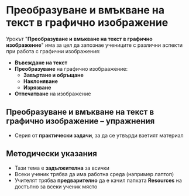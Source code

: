 # Преобразуване и вмъкване на текст в графично изображение

Урокът "**Преобразуване и вмъкване на текст в графично изображение**" има за цел да запознае учениците с различни аспекти при работа с графични изображения:
 - **Въвеждане на текст**
 - **Преобразуване** на графично изобраажение:
   - **Завъртане и обръщане**
   - **Наклоняване**
   - **Изрязване**
 - **Отпечатване** на изображение

## Преобразуване и вмъкване на текст в графично изображение – упражнения
  - Серия от **практически задачи**, за да се утвърди взетият материал

## Методически указания
  - Тази тема е **задължителна** за всички
  - Всеки ученик трябва да има работна среда (например лаптоп)
  - Учителят трябва **предварително** да е качил папката **Resources** на достъпно за всеки ученик място
